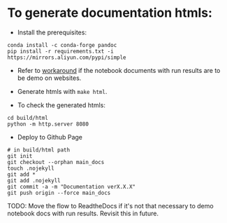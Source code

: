 # To generate documentation htmls:

* Install the prerequisites:

```shell
conda install -c conda-forge pandoc
pip install -r requirements.txt -i https://mirrors.aliyun.com/pypi/simple
```

* Refer to [workaround](workaround_passpipeline_html.sh) if the notebook
  documents with run results are to be demo on websites.

* Generate htmls with `make html`.

* To check the generated htmls:

```shell
cd build/html
python -m http.server 8080
```

* Deploy to Github Page

```shell
# in build/html path
git init
git checkout --orphan main_docs
touch .nojekyll
git add *
git add .nojekyll
git commit -a -m "Documentation verX.X.X"
git push origin --force main_docs
```

TODO: Move the flow to ReadtheDocs if it's not that necessary to demo notebook
docs with run results. Revisit this in future.
